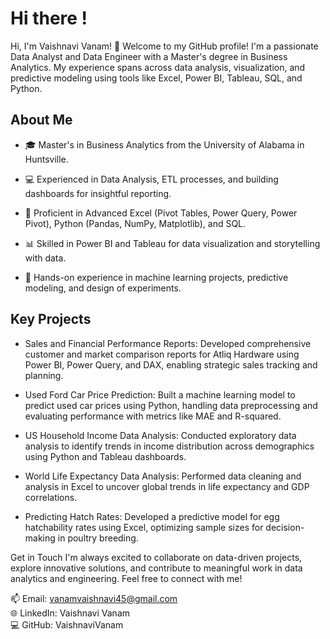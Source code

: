 # Hi there ! 

Hi, I'm Vaishnavi Vanam! 👋 Welcome to my GitHub profile! I'm a passionate Data Analyst and Data Engineer with a Master's degree in Business Analytics. My experience spans across data analysis, visualization, and predictive modeling using tools like Excel, Power BI, Tableau, SQL, and Python.

## About Me
- 🎓 Master's in Business Analytics from the University of Alabama in Huntsville.
+ 💻 Experienced in Data Analysis, ETL processes, and building dashboards for insightful reporting.
- 🚀 Proficient in Advanced Excel (Pivot Tables, Power Query, Power Pivot), Python (Pandas, NumPy, Matplotlib), and SQL.
+ 📊 Skilled in Power BI and Tableau for data visualization and storytelling with data.
- 🔧 Hands-on experience in machine learning projects, predictive modeling, and design of experiments.

## Key Projects

- Sales and Financial Performance Reports: Developed comprehensive customer and market comparison reports for Atliq Hardware using Power BI, Power Query, and DAX, enabling strategic sales tracking and planning.

+ Used Ford Car Price Prediction: Built a machine learning model to predict used car prices using Python, handling data preprocessing and evaluating performance with metrics like MAE and R-squared.

- US Household Income Data Analysis: Conducted exploratory data analysis to identify trends in income distribution across demographics using Python and Tableau dashboards.

+ World Life Expectancy Data Analysis: Performed data cleaning and analysis in Excel to uncover global trends in life expectancy and GDP correlations.

- Predicting Hatch Rates: Developed a predictive model for egg hatchability rates using Excel, optimizing sample sizes for decision-making in poultry breeding.

Get in Touch I'm always excited to collaborate on data-driven projects, explore innovative solutions, and contribute to meaningful work in data analytics and engineering. Feel free to connect with me!

📫 Email: vanamvaishnavi45@gmail.com            
🌐 LinkedIn: Vaishnavi Vanam             
💻 GitHub: VaishnaviVanam          
